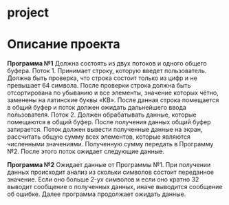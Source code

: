 # project

# Описание проекта
**Программа №1** 
Должна состоять из двух потоков и одного общего буфера. 
Поток 1.  Принимает строку, которую введет пользователь.   Должна быть проверка, что строка состоит только из цифр и не превышает 64 символа. После проверки строка должна быть отсортирована по убыванию и все элементы, значение которых чётно, заменены на латинские буквы «КВ». После данная строка помещается в общий буфер и поток должен ожидать дальнейшего ввода пользователя.
Поток 2. Должен обрабатывать данные, которые помещаются в общий буфер. После получения данных общий буфер затирается. Поток должен вывести полученные данные на экран, рассчитать  общую  сумму всех  элементов, которые являются численными значениями.  Полученную сумму передать в Программу №2. После этого поток ожидает следующие данные.

**Программа №2** 
Ожидает данные от  Программы №1. При получении  данных происходит анализ из скольки символов состоит  переданное значение. Если оно больше 2-ух символов и если оно кратно 32 выводит сообщение о полученных данных, иначе выводится сообщение об ошибке. Далее программа продолжает ожидать данные.

